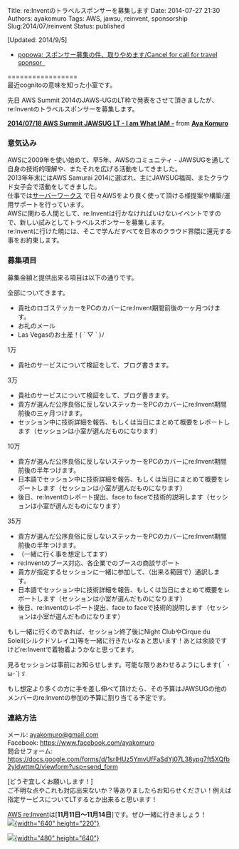 Title: re:Inventのトラベルスポンサーを募集します
Date: 2014-07-27 21:30
Authors: ayakomuro
Tags:  AWS, jawsu, reinvent, sponsorship
Slug:2014/07/reinvent
Status: published

\[Updated: 2014/9/5\]


-   [popowa: スポンサー募集の件、取りやめます/Cancel for call for travel
    sponsor
     ](http://blog.popowa.com/2014/09/cancel-for-call-for-travel-sponsor.html)

=================  
最近cognitoの意味を知った小室です。







先日 AWS Summit
2014のJAWS-UGのLT枠で発表をさせて頂きましたが、re:Inventのトラベルスポンサーを募集します。





**[2014/07/18 AWS Summit JAWSUG LT - I am What IAM
-](https://www.slideshare.net/popowa/20140718-aws-summit-jawsug-lt "2014/07/18 AWS Summit JAWSUG LT - I am What IAM - ")**
from **[Aya Komuro](http://www.slideshare.net/popowa)**

### 意気込み

AWSに2009年を使い始めて、早5年、AWSのコミュニティ -
JAWSUGを通して自身の技術的理解や、またそれを広げる活動をしてきました。  
2013年年末にはAWS Samurai
2014に選ばれ、主にJAWSUG福岡、またクラウド女子会で活動をしてきました。  
仕事では[サーバーワークス](http://www.serverworks.co.jp/) で日々AWSをより良く使って頂ける様提案や構築/運用サポートを行っています。  
AWSに関わる人間として、re:Inventは行かなければいけないイベントですので、新しい試みとしてトラベルスポンサーを募集します。  
re:Inventに行けた暁には、そこで学んだすべてを日本のクラウド界隈に還元する事をお約束します。

### 募集項目

募集金額と提供出来る項目は以下の通りです。

全部についてきます。

-   貴社のロゴステッカーをPCのカバーにre:Invent期間前後の一ヶ月つけます。
-   お礼のメール
-   Las Vegasのお土産！( ´ ▽ \` )ﾉ





1万

-   貴社のサービスについて検証をして、ブログ書きます。

3万

-   貴社のサービスについて検証をして、ブログ書きます。
-   貴方が選んだ公序良俗に反しないステッカーをPCのカバーにre:Invent期間前後の三ヶ月つけます。
-   セッション中に技術詳細を報告、もしくは当日にまとめて概要をレポートします（セッションは小室が選んだものになります）

10万

-   貴方が選んだ公序良俗に反しないステッカーをPCのカバーにre:Invent期間前後の半年つけます。
-   日本語でセッション中に技術詳細を報告、もしくは当日にまとめて概要をレポートします（セッションは小室が選んだものになります）
-   後日、re:Inventのレポート提出、face to
    faceで技術的説明します（セッションは小室が選んだものになります）

35万

-   貴方が選んだ公序良俗に反しないステッカーをPCのカバーにre:Invent期間前後の半年つけます。
-   （一緒に行く事を想定してます）
-   re:Inventのブース対応、各企業でのブースの商談サポート
-   貴方が指定するセッションに一緒に参加して、（出来る範囲で）通訳します。
-   日本語でセッション中に技術詳細を報告、もしくは当日にまとめて概要をレポートします（セッションは小室が選んだものになります）
-   後日、re:Inventのレポート提出、face to
    faceで技術的説明します（セッションは小室が選んだものになります）

もし一緒に行くのであれば、セッション終了後にNight ClubやCirque du
Soleil(シルクドソレイユ)等を一緒に行きたいなぁと思います！あとは余談ですけどre:Inventで着物着ようかなと思ってます。

見るセッションは事前にお知らせします。可能な限りあわせるようにします(｀･ω･´)ゞ

もし想定より多くの方に手を差し伸べて頂けたら、その予算はJAWSUGの他のメンバーのre:Inventの参加の予算に割り当てる予定です。

### 連絡方法

メール: ayakomuro@gmail.com  
Facebook: <https://www.facebook.com/ayakomuro>  
問合せフォーム:　  
<https://docs.google.com/forms/d/1srIHUz5YmvUfFaSdYj07L38ypg7ft5XQfb2yldwttmQ/viewform?usp=send_form>

[どうぞ宜しくお願いします！]  
ご不明な点やこれも対応出来ないか？等ありましたらお知らせください！例えば指定サービスについてLTするとか出来ると思います！

[AWS
re:Invent](https://reinvent.awsevents.com/)は[**11月11日〜11月14日**]です。ぜひ一緒に行きましょう！  
[![](http://2.bp.blogspot.com/-4l87u4HNNuQ/U9XM9Ff92-I/AAAAAAAAcLI/rmBH0GShIEo/s1600/%E3%82%B9%E3%82%AF%E3%83%AA%E3%83%BC%E3%83%B3%E3%82%B7%E3%83%A7%E3%83%83%E3%83%88+2014-07-28+13.09.08.png){width="640"
height="220"}](https://reinvent.awsevents.com/)

[![](http://3.bp.blogspot.com/-gB6Hu7-ZXFU/U9VucYthlqI/AAAAAAAAcKg/kXUGGHZHzW0/s1600/10360470_10152515037414641_7292655621814659111_n.jpg){width="480"
height="640"}](http://3.bp.blogspot.com/-gB6Hu7-ZXFU/U9VucYthlqI/AAAAAAAAcKg/kXUGGHZHzW0/s1600/10360470_10152515037414641_7292655621814659111_n.jpg)


